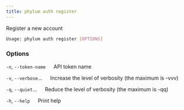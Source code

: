 ```yaml
---
title: phylum auth register
---
```


Register a new account

```sh
Usage: phylum auth register [OPTIONS]
```

### Options

`-n`, `--token-name`
&emsp; API token name

`-v`, `--verbose`...
&emsp; Increase the level of verbosity (the maximum is -vvv)

`-q`, `--quiet`...
&emsp; Reduce the level of verbosity (the maximum is -qq)

`-h`, `--help`
&emsp; Print help
